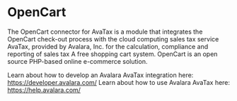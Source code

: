 # OpenCart
The OpenCart connector for AvaTax is a module that integrates the OpenCart check-out process with the cloud computing sales tax service AvaTax, provided by Avalara, Inc. for the calculation, compliance and reporting of sales tax A free shopping cart system. OpenCart is an open source PHP-based online e-commerce solution.

Learn about how to develop an Avalara AvaTax integration here: https://developer.avalara.com/
Learn about how to use Avalara AvaTax here: https://help.avalara.com/
